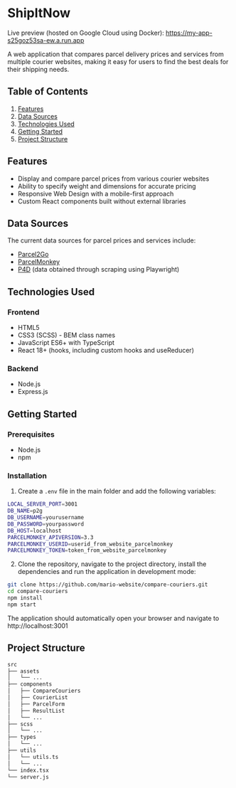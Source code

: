 # ShipItNow

Live preview (hosted on Google Cloud using Docker):
https://my-app-s25goz53sa-ew.a.run.app 

A web application that compares parcel delivery prices and services from multiple courier websites, making it easy for users to find the best deals for their shipping needs.

## Table of Contents

1. [Features](#features)
2. [Data Sources](#data-sources)
3. [Technologies Used](#technologies-used)
4. [Getting Started](#getting-started)
5. [Project Structure](#project-structure)

## Features

- Display and compare parcel prices from various courier websites
- Ability to specify weight and dimensions for accurate pricing
- Responsive Web Design with a mobile-first approach
- Custom React components built without external libraries

## Data Sources

The current data sources for parcel prices and services include:

- [Parcel2Go](https://parcel2go.com)
- [ParcelMonkey](https://parcelmonkey.co.uk)
- [P4D](https://p4d.co.uk) (data obtained through scraping using Playwright)

## Technologies Used

### Frontend

- HTML5
- CSS3 (SCSS) - BEM class names
- JavaScript ES6+ with TypeScript
- React 18+ (hooks, including custom hooks and useReducer)

### Backend

- Node.js
- Express.js

## Getting Started

### Prerequisites

- Node.js
- npm

### Installation

1. Create a `.env` file in the main folder and add the following variables:

```bash
LOCAL_SERVER_PORT=3001
DB_NAME=p2g
DB_USERNAME=yourusername
DB_PASSWORD=yourpassword
DB_HOST=localhost
PARCELMONKEY_APIVERSION=3.3
PARCELMONKEY_USERID=userid_from_website_parcelmonkey
PARCELMONKEY_TOKEN=token_from_website_parcelmonkey
```

2. Clone the repository, navigate to the project directory, install the dependencies and run the application in development mode:

```bash
git clone https://github.com/mario-website/compare-couriers.git
cd compare-couriers
npm install
npm start
```

The application should automatically open your browser and navigate to 
http://localhost:3001

## Project Structure
```bash
src
├── assets
│   └── ...
├── components
│   ├── CompareCouriers
│   ├── CourierList
│   ├── ParcelForm
│   ├── ResultList
│   └── ...
├── scss
│   └── ...
├── types
│   └── ...
├── utils
│   └── utils.ts
│   └── ...
└── index.tsx
└── server.js
```